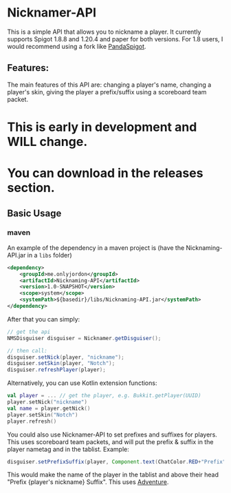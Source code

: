 # Nicknamer-API
This is a simple API that allows you to nickname a player. It currently supports Spigot 1.8.8 and 1.20.4 and paper for both versions. For 1.8 users, I would recommend using a fork like [PandaSpigot](https://github.com/hpfxd/PandaSpigot).

## Features:
The main features of this API are: changing a player's name, changing a player's skin, giving the player a prefix/suffix using a scoreboard team packet.

# This is early in development and WILL change.
# You can download in the releases section.

## Basic Usage

### maven
An example of the dependency in a maven project is (have the Nicknaming-API.jar in a `libs` folder)
```xml
<dependency>
    <groupId>me.onlyjordon</groupId>
    <artifactId>Nicknaming-API</artifactId>
    <version>1.0-SNAPSHOT</version>
    <scope>system</scope>
    <systemPath>${basedir}/libs/Nicknaming-API.jar</systemPath>
</dependency>
```

After that you can simply:
```java 
// get the api
NMSDisguiser disguiser = Nicknamer.getDisguiser();

// then call:
disguiser.setNick(player, "nickname");
disguiser.setSkin(player, "Notch");
disguiser.refreshPlayer(player);
```

Alternatively, you can use Kotlin extension functions:
```kotlin
val player = ... // get the player, e.g. Bukkit.getPlayer(UUID)
player.setNick("nickname")
val name = player.getNick()
player.setSkin("Notch")
player.refresh()
```

You could also use Nicknamer-API to set prefixes and suffixes for players. This uses scoreboard team packets, and will put the prefix & suffix in the player nametag and in the tablist. Example:
```java
disguiser.setPrefixSuffix(player, Component.text(ChatColor.RED+"Prefix"), Component.text(ChatColor.GREEN+"Suffix"), ChatColor.WHITE);
```
This would make the name of the player in the tablist and above their head "Prefix {player's nickname} Suffix". This uses [Adventure](https://docs.advntr.dev/index.html).
